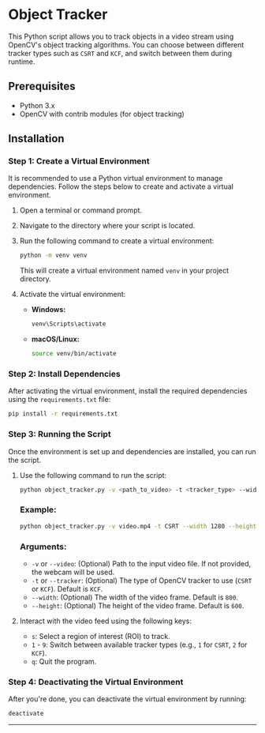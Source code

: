 # Object Tracker

This Python script allows you to track objects in a video stream using OpenCV's object tracking algorithms. You can choose between different tracker types such as `CSRT` and `KCF`, and switch between them during runtime.

## Prerequisites

- Python 3.x
- OpenCV with contrib modules (for object tracking)

## Installation

### Step 1: Create a Virtual Environment

It is recommended to use a Python virtual environment to manage dependencies. Follow the steps below to create and activate a virtual environment.

1. Open a terminal or command prompt.

2. Navigate to the directory where your script is located.

3. Run the following command to create a virtual environment:

   ```bash
   python -m venv venv
   ```

   This will create a virtual environment named `venv` in your project directory.

4. Activate the virtual environment:

   - **Windows:**
     ```bash
     venv\Scripts\activate
     ```

   - **macOS/Linux:**
     ```bash
     source venv/bin/activate
     ```

### Step 2: Install Dependencies

After activating the virtual environment, install the required dependencies using the `requirements.txt` file:

```bash
pip install -r requirements.txt
```

### Step 3: Running the Script

Once the environment is set up and dependencies are installed, you can run the script.

1. Use the following command to run the script:

   ```bash
   python object_tracker.py -v <path_to_video> -t <tracker_type> --width <video_width> --height <video_height>
   ```

   ### Example:
   ```bash
   python object_tracker.py -v video.mp4 -t CSRT --width 1280 --height 720
   ```

   ### Arguments:
   - `-v` or `--video`: (Optional) Path to the input video file. If not provided, the webcam will be used.
   - `-t` or `--tracker`: (Optional) The type of OpenCV tracker to use (`CSRT` or `KCF`). Default is `KCF`.
   - `--width`: (Optional) The width of the video frame. Default is `800`.
   - `--height`: (Optional) The height of the video frame. Default is `600`.

2. Interact with the video feed using the following keys:
   - `s`: Select a region of interest (ROI) to track.
   - `1` - `9`: Switch between available tracker types (e.g., `1` for `CSRT`, `2` for `KCF`).
   - `q`: Quit the program.

### Step 4: Deactivating the Virtual Environment

After you're done, you can deactivate the virtual environment by running:

```bash
deactivate
```

---